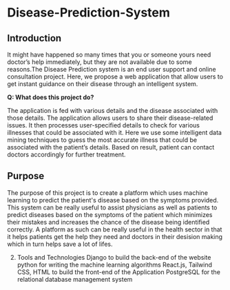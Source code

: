 <h1>Disease-Prediction-System</h1>

## Introduction
It might have happened so many times that you or
someone yours need doctor’s help immediately, but
they are not available due to some reasons.The
Disease Prediction system is an end user support
and online consultation project. Here, we propose a
web application that allow users to get instant
guidance on their disease through an intelligent
system.

**Q: What does this project do?**

The application is fed with various details
and the disease associated with those
details. The application allows users to
share their disease-related issues. It then
processes user-specified details to check for
various illnesses that could be associated
with it. Here we use some intelligent data
mining techniques to guess the most
accurate illness that could be associated
with the patient’s details. Based on result,
patient can contact doctors accordingly for
further treatment.

## Purpose
The purpose of this project is to
create a platform which uses
machine learning to predict the
patient's disease based on the
symptoms provided. This system
can be really useful to assist
physicians as well as patients to
predict diseases based on the
symptoms of the patient which
minimizes their mistakes and
increases the chance of the
disease being identified correctly.
A platform as such can be really
useful in the health sector in that
it helps patients get the help they
need and doctors in their desision
making which in turn helps save
a lot of lifes.

2. Tools and Technologies
Django to build the back-end of the
website
python for writing the machine learning
algorithms
React.js, Tailwind CSS, HTML to build the
front-end of the Application
PostgreSQL for the relational database
management system
